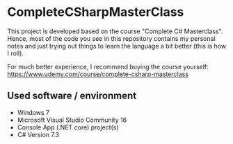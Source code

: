 # CompleteCSharpMasterClass

This project is developed based on the course "Complete C# Masterclass". Hence, most of the code you see in this repository contains my personal notes and just trying out things to learn the language a bit better (this is how I roll).

For much better experience, I recommend buying the course yourself: https://www.udemy.com/course/complete-csharp-masterclass

## Used software / environment

- Windows 7
- Microsoft Visual Studio Community 16
- Console App (.NET core) project(s)
- C# Version 7.3
